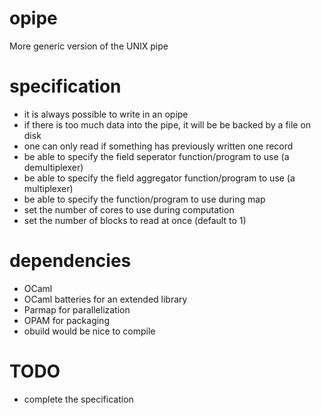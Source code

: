 opipe
=====

More generic version of the UNIX pipe

specification
=============
 - it is always possible to write in an opipe
 - if there is too much data into the pipe, it will
   be be backed by a file on disk
 - one can only read if something has previously written one record
 - be able to specify the field seperator function/program to use
   (a demultiplexer)
 - be able to specify the field aggregator function/program to use
   (a multiplexer)
 - be able to specify the function/program to use during map
 - set the number of cores to use during computation
 - set the number of blocks to read at once (default to 1)

dependencies
============

- OCaml
- OCaml batteries for an extended library
- Parmap for parallelization
- OPAM for packaging
- obuild would be nice to compile

TODO
====

- complete the specification
